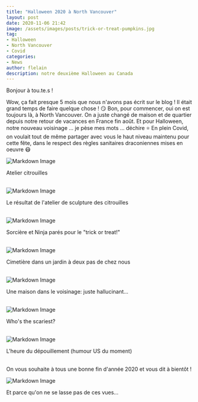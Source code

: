 ```yaml
---
title: "Halloween 2020 à North Vancouver"
layout: post
date: 2020-11-06 21:42
image: /assets/images/posts/trick-or-treat-pumpkins.jpg
tag:
- Halloween
- North Vancouver
- Covid
categories:
- News
author: flelain
description: notre deuxième Halloween au Canada
---
```


Bonjour à tou.te.s !

Wow, ça fait presque 5 mois que nous n'avons pas écrit sur le blog ! Il était grand temps de faire quelque chose ! :smirk: Bon, pour commencer, oui on est toujours là, à North Vancouver. On a juste changé de maison et de quartier depuis notre retour de vacances en France fin août. Et pour Halloween, notre nouveau voisinage ... je pèse mes mots ... déchire :star: En plein Covid, on voulait tout de même partager avec vous le haut niveau maintenu pour cette fête, dans le respect des règles sanitaires draconiennes mises en oeuvre :mask:

![Markdown Image](/assets/images/posts/pumpkin-workshop.jpg)
<figcaption class="caption">Atelier citrouilles</figcaption>
<br>

![Markdown Image](/assets/images/posts/pumpkin-art.jpg)
<figcaption class="caption">Le résultat de l'atelier de sculpture des citrouilles</figcaption>
<br>

![Markdown Image](/assets/images/posts/witch-and-ninja.jpg)
<figcaption class="caption">Sorcière et Ninja parés pour le "trick or treat!"</figcaption>
<br>

![Markdown Image](/assets/images/posts/cemetery-next-door.jpg)
<figcaption class="caption">Cimetière dans un jardin à deux pas de chez nous</figcaption>
<br>

![Markdown Image](/assets/images/posts/pirates-scene.jpg)
<figcaption class="caption">Une maison dans le voisinage: juste hallucinant...</figcaption>
<br>

![Markdown Image](/assets/images/posts/selfie-with-a-skeleton.jpg)
<figcaption class="caption">Who's the scariest?</figcaption>
<br>

![Markdown Image](/assets/images/posts/ballot-tally.jpg)
<figcaption class="caption">L'heure du dépouillement (humour US du moment)</figcaption>
<br>

On vous souhaite à tous une bonne fin d'année 2020 et vous dit à bientôt !

![Markdown Image](/assets/images/posts/aerial-sunset-from-Grouse.jpg)
<figcaption class="caption">Et parce qu'on ne se lasse pas de ces vues...</figcaption>
<br>